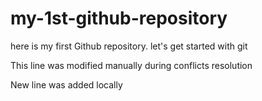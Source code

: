 # my-1st-github-repository
here is my first Github repository. let's get started with git

This line was modified manually during conflicts resolution

New line was added locally